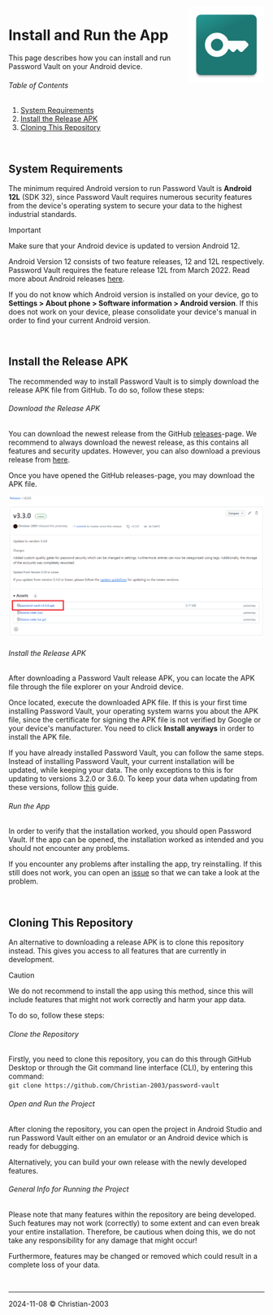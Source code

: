 <img src="../img/icon.png" height="150" align="right"/>

# Install and Run the App
This page describes how you can install and run Password Vault on your Android device.

###### Table of Contents
1. [System Requirements](#system-requirements)
2. [Install the Release APK](#install-the-release-apk)
3. [Cloning This Repository](#cloning-this-repository)

<br>

## System Requirements
The minimum required Android version to run Password Vault is **Android 12L** (SDK 32), since Password Vault requires numerous security features from the device's operating system to secure your data to the highest industrial standards.

> [!IMPORTANT]  
> Make sure that your Android device is updated to version Android 12.

Android Version 12 consists of two feature releases, 12 and 12L respectively. Password Vault requires the feature release 12L from March 2022. Read more about Android releases [here](https://developer.android.com/tools/releases/platforms).

If you do not know which Android version is installed on your device, go to **Settings > About phone > Software information > Android version**. If this does not work on your device, please consolidate your device's manual in order to find your current Android version.

<br>

## Install the Release APK
The recommended way to install Password Vault is to simply download the release APK file from GitHub. To do so, follow these steps:

###### Download the Release APK
You can download the newest release from the GitHub [releases](https://github.com/Christian-2003/password-vault/releases/latest)-page. We recommend to always download the newest release, as this contains all features and security updates. However, you can also download a previous release from [here](https://github.com/Christian-2003/password-vault/releases).

Once you have opened the GitHub releases-page, you may download the APK file.

<div align="center">
    <img src="../img/manual/locate_release.png" style="max-height:390px;"/>
</div>

###### Install the Release APK
After downloading a Password Vault release APK, you can locate the APK file through the file explorer on your Android device.

Once located, execute the downloaded APK file. If this is your first time installing Password Vault, your operating system warns you about the APK file, since the certificate for signing the APK file is not verified by Google or your device's manufacturer. You need to click **Install anyways** in order to install the APK file.

If you have already installed Password Vault, you can follow the same steps. Instead of installing Password Vault, your current installation will be updated, while keeping your data. The only exceptions to this is for updating to versions 3.2.0 or 3.6.0. To keep your data when updating from these versions, follow [this](Update%20to%20Newer%Versions.md) guide.

###### Run the App
In order to verify that the installation worked, you should open Password Vault. If the app can be opened, the installation worked as intended and you should not encounter any problems.

If you encounter any problems after installing the app, try reinstalling. If this still does not work, you can open an [issue](https://github.com/Christian-2003/password-vault/issues) so that we can take a look at the problem.

<br>

## Cloning This Repository
An alternative to downloading a release APK is to clone this repository instead. This gives you access to all features that are currently in development.

> [!CAUTION]
> We do not recommend to install the app using this method, since this will include features that might not work correctly and harm your app data.

To do so, follow these steps:

###### Clone the Repository
Firstly, you need to clone this repository, you can do this through GitHub Desktop or through the Git command line interface (CLI), by entering this command:  
`git clone https://github.com/Christian-2003/password-vault`

###### Open and Run the Project
After cloning the repository, you can open the project in Android Studio and run Password Vault either on an emulator or an Android device which is ready for debugging.

Alternatively, you can build your own release with the newly developed features.

###### General Info for Running the Project
Please note that many features within the repository are being developed. Such features may not work (correctly) to some extent and can even break your entire installation. Therefore, be cautious when doing this, we do not take any responsibility for any damage that might occur!

Furthermore, features may be changed or removed which could result in a complete loss of your data.

<br>

***
2024-11-08 
&copy; Christian-2003
